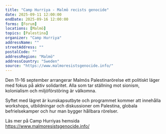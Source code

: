 ```yaml
---
title: "Camp Hurriya - Malmö recists genocide"
date: 2025-09-11 12:00:00
endDate: 2025-09-16 12:00:00
forms: [Forum]
locations: [Malmö]
topics: [Palestina]
organizer: "Camp Hurriya"
addressName: ""
streetAddress: ""
postalCode: ""
addressRegion: "Malmö"
addressCountry: "Sweden"
source: "https://www.malmoresistsgenocide.info/"
---
```

Den 11–16 september arrangerar Malmös Palestinarörelse ett politiskt läger med fokus på aktiv solidaritet. Alla som tar ställning mot sionism, kolonialism och miljöförstöring är välkomna.

Syftet med lägret är kunskapsutbyte och programmet kommer att innehålla workshops, utbildningar och diskussioner om Palestina, globala befrielsekamper och hur man bygger hållbara rörelser.

Läs mer på Camp Hurriyas hemsida https://www.malmoresistsgenocide.info/
